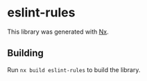 # eslint-rules

This library was generated with [Nx](https://nx.dev).

## Building

Run `nx build eslint-rules` to build the library.
